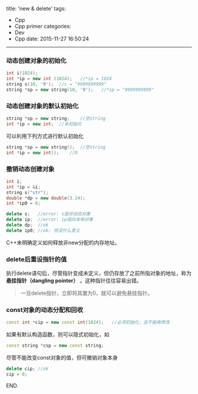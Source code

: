 title: 'new & delete'
tags:
  - Cpp
  - Cpp primer
categories:
  - Dev
  - Cpp
date: 2015-11-27 16:50:24
---

### 动态创建对象的初始化 ###

```C++
int i(1024);
int *ip = new int (1024);	//*ip = 1024
string s(10, '9');	//s = "9999999999"
string *sp = new string(10, '9');	//*sp = "9999999999"
```

<!-- more -->

### 动态创建对象的默认初始化 ###

```C++
string *sp = new string;	//空string
int *ip = new int;	//未初始化
```

可以利用下列方式进行默认初始化

```C++
string *sp = new string();	//空string
int *ip = new int();	//0
```
	
### 撤销动态创建对象 ###

```C++
int i;
int *ip = &i;
string s("str");
double *dp = new double(3.14);
int *ip0 = 0;

delete s;	//error: s是非动态对象
delete ip;	//error: ip指向本地对象
delete dp;	//ok
delete ip0;	//ok: 但没什么意义
```

C++未明确定义如何释放非new分配的内存地址。

### delete后重设指针的值 ###

执行delete语句后，尽管指针变成未定义，但仍存放了之前所指对象的地址，称为 **悬挂指针（dangling pointer）** 。这种指针往往容易出错。

> 一旦delete指针，立即将其置为0，就可以避免悬挂指针。

### const对象的动态分配和回收 ###

```C++
const int *cip = new const int(1024);	//必须初始化，且不能再修改
```

如果有默认构造函数，则可以隐式初始化，如

```C++
const string *csp = new const string;
```

尽管不能改变const对象的值，但可撤销对象本身

```C++
delete cip;	//ok
cip = 0;
```

END.